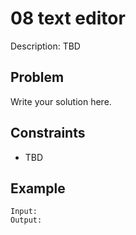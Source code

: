 # 08 text editor

Description: TBD

## Problem

Write your solution here.

## Constraints

- TBD

## Example

```
Input:
Output:
```

